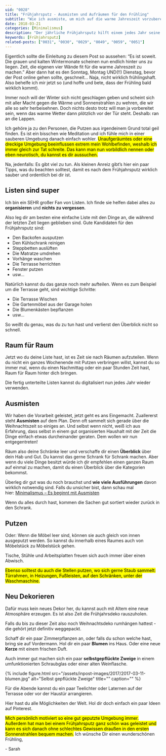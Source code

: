 ```yaml
---
uid: "0028"
title: "Frühjahrsputz - Ausmisten und Aufräumen für den Frühling"
subtitle: "Wie ich ausmiste, um mich auf die warme Jahreszeit vorzubereiten"
date: 2018-03-21
categories: [Minimalismus]
description: "Der jährliche Frühjahrsputz hilft einem jedes Jahr seine Sachen zusammen zu bekommen. Ich zeige dir wie ich das mache."
keywords: [Frühjahrsputz]
related-posts: ["0031", "0030", "0029", "0049", "0059", "0051"]
---
```

Eigentlich sollte die Einleitung zu diesem Post so aussehen: “Es ist soweit. Die grauen und kalten Wintermonate scheinen nun endlich hinter uns zu liegen. Zeit, die eigenen vier Wände fit für die warme Jahreszeit zu machen.”
Aber dann hat es den Sonntag, Montag UND(!!) Dienstag, bevor der Post online gehen sollte, geschneit… Naja, nicht wirklich frühlingshaft. Also behelfe ich mir jetzt so (und hoffe und bete, dass der Frühling bald wirklich kommt).

Immer noch will der Winter sich nicht geschlagen geben und scheint sich mit aller Macht gegen die Wärme und Sonnenstrahlen zu wehren, die wir alle so sehr herbeisehnen. Doch nichts desto trotz will man ja vorbereitet sein, wenn das warme Wetter dann plötzlich vor der Tür steht. Deshalb: ran an die Lappen.

Ich gehöre ja zu den Personen, die Putzen aus irgendeinem Grund total geil finden. Es ist ein bisschen wie Meditation und ich fühle mich in einer sauberen Umgebung danach einfach wohler. <mark>Unaufgeräumtes oder eine dreckige Umgebung beeinflussen extrem mein Wohlbefinden, weshalb ich immer gleich zur Tat schreite. Das kann man nun vorbildlich nennen oder eben neurotisch, du kannst es dir aussuchen.</mark>

Na, jedenfalls: Es gibt viel zu tun. Als kleinen Anreiz gibt’s hier ein paar Tipps, was du beachten solltest, damit es nach dem Frühjahrsputz wirklich sauber und ordentlich bei dir ist.

## Listen sind super
Ich bin ein SEHR großer Fan von Listen. Ich finde sie helfen dabei alles zu **organisieren** und **nichts zu vergessen**.

Also leg dir am besten eine einfache Liste mit den Dinge an, die während der letzten Zeit liegen geblieben sind. Gute Kandidaten für den Frühjahrsputz sind:

- Den Backofen ausputzen  
- Den Kühlschrank reinigen  
- Steppbetten auslüften  
- Die Matratze umdrehen  
- Vorhänge waschen  
- Die Terrasse herrichten  
- Fenster putzen  
- usw...

Natürlich kannst du das ganze noch mehr aufteilen. Wenn es zum Beispiel um die Terrasse geht, sind wichtige Schritte:

- Die Terrasse Wischen  
- Die Gartenmöbel aus der Garage holen  
- Die Blumenkästen bepflanzen  
- usw...

So weißt du genau, was du zu tun hast und verlierst den Überblick nicht so schnell.

## Raum für Raum
Jetzt wo du deine Liste hast, ist es Zeit sie nach Räumen aufzuteilen. Wenn du nicht ein ganzes Wochenende mit Putzen verbringen willst, kannst du so immer mal, wenn du einen Nachmittag oder ein paar Stunden Zeit hast, Raum für Raum hinter dich bringen.

Die fertig unterteilte Listen kannst du digitalisiert nun jedes Jahr wieder verwenden.

## Ausmisten
Wir haben die Vorarbeit geleistet, jetzt geht es ans Eingemacht. Zuallererst steht **Ausmisten** auf dem Plan. Denn oft sammelt sich gerade über die Weihnachtszeit so einiges an. Und selbst wenn nicht, weiß ich aus Erfahrung, dass selbst in einem gut organisierten Haushalt mit der Zeit die Dinge einfach etwas durcheinander geraten. Dem wollen wir nun entgegentreten!

Räum also deine Schränke leer und verschaffe dir einen **Überblick** über dein Hab und Gut. Du kannst das gerne Schrank für Schrank machen. Aber wenn du viele Dinge besitzt würde ich dir empfehlen einen ganzen Raum auf einmal zu machen, damit du einen Überblick über die Kategorien bekommst.

Überleg dir gut was du noch brauchst und **wie viele Ausführungen** davon wirklich notwendig sind. Falls du unsicher bist, dann schau mal hier: [Minimalismus – Es beginnt mit Ausmisten](/blog/minimalismus-ausmisten)

Wenn du alles durch hast, kommen die Sachen gut sortiert wieder zurück in den Schrank.

## Putzen
Oder: Wenn die Möbel leer sind, können sie auch gleich von innen ausgeputzt werden. So kannst du innerhalb eines Raumes auch von Möbelstück zu Möbelstück gehen.

Tische, Stühle und Arbeitsplatten freuen sich auch immer über einen Abwisch.

<mark>Ebenso solltest du auch die Stellen putzen, wo sich gerne Staub sammelt: Türrahmen, in Heizungen, Fußleisten, auf den Schränken, unter der Waschmaschine.</mark>

## Neu Dekorieren
Dafür muss kein neues Dekor her, du kannst auch mit Altem eine neue Atmosphäre erzeugen. Es ist also Zeit die Frühjahrsdeko rauszuholen.

Falls du bis zu dieser Zeit also noch Weihnachtsdeko rumhängen hattest - die gehört jetzt definitiv weggepackt.

Schaff dir ein paar Zimmerpflanzen an, oder falls du schon welche hast, bring sie auf Vordermann. Hol dir ein paar **Blumen** ins Haus. Oder eine neue **Kerze** mit einem frischen Duft.

Auch immer gut machen sich ein paar **selbstgepflückte Zweige** in einem umfunktionierten Schraubglas oder einer alten Weinflasche.

{% include figure.html src="/assets/inpost-images/2017/2017-03-11-blumen.jpg" alt="Selbst gepflückte Zweige" title="" caption="" %}

Für die Abende kannst du ein paar Teelichter oder Laternen auf der Terrasse oder vor der Haustür arrangieren.

Hier hast du alle Möglichkeiten der Welt. Hol dir doch einfach ein paar Ideen auf Pinterest.

<mark>Mich persönlich motiviert so eine gut geputzte Umgebung immer. Außerdem hat man bei einem Frühjahrsputz ganz schön was geleistet und kann es sich danach ohne schlechtes Gewissen draußen in den ersten Sonnenstrahlen bequem machen.</mark> Ich wünsche Dir einen wunderschönen Frühling,

\- Sarah
